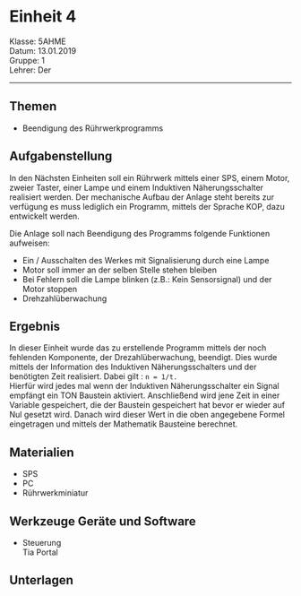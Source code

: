 # Einheit 4
Klasse: 5AHME  
Datum: 13.01.2019  
Gruppe: 1  
Lehrer: Der  

---  
## Themen  

* Beendigung des Rührwerkprogramms  

## Aufgabenstellung  

In den Nächsten Einheiten soll ein Rührwerk mittels einer SPS, einem Motor, zweier Taster, einer Lampe und einem Induktiven Näherungsschalter realisiert werden. Der mechanische Aufbau der Anlage steht bereits zur verfügung es muss lediglich ein Programm, mittels der Sprache KOP, dazu entwickelt werden.  

 Die Anlage soll nach Beendigung des Programms folgende Funktionen aufweisen: 
* Ein / Ausschalten des Werkes mit Signalisierung durch eine Lampe  
* Motor soll immer an der selben Stelle stehen bleiben  
* Bei Fehlern soll die Lampe blinken (z.B.: Kein Sensorsignal) und der Motor stoppen  
* Drehzahlüberwachung  

## Ergebnis  

In dieser Einheit wurde das zu erstellende Programm mittels der noch fehlenden Komponente, der Drezahlüberwachung, beendigt.
Dies wurde mittels der Information des Induktiven Näherungsschalters und der benötigten Zeit realisiert. 
Dabei gilt : `n = 1/t.`  
Hierfür wird jedes mal wenn der Induktiven Näherungsschalter ein Signal empfängt ein TON Baustein aktiviert. 
Anschließend wird jene Zeit in einer Variable gespeichert, die der Baustein gespeichert hat bevor er wieder auf Nul gesetzt wird.
Danach wird dieser Wert in die oben angegebene Formel eingetragen und mittels der Mathematik Bausteine berechnet.  

## Materialien  
* SPS  
* PC  
* Rührwerkminiatur  
## Werkzeuge Geräte und Software  
* Steuerung   
Tia Portal  

## Unterlagen  
